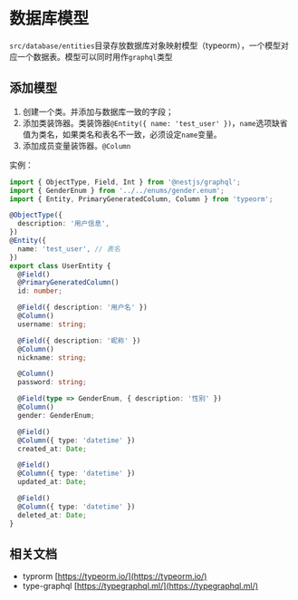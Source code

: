 # 数据库模型

`src/database/entities`目录存放数据库对象映射模型（typeorm），一个模型对应一个数据表。模型可以同时用作`graphql`类型

## 添加模型

1. 创建一个类。并添加与数据库一致的字段；
2. 添加类装饰器。类装饰器`@Entity({ name: 'test_user' })`，`name`选项缺省值为类名，如果类名和表名不一致，必须设定`name`变量。
3. 添加成员变量装饰器。`@Column`

实例：

```typescript
import { ObjectType, Field, Int } from '@nestjs/graphql';
import { GenderEnum } from '../../enums/gender.enum';
import { Entity, PrimaryGeneratedColumn, Column } from 'typeorm';

@ObjectType({
  description: '用户信息',
})
@Entity({
  name: 'test_user', // 表名
})
export class UserEntity {
  @Field()
  @PrimaryGeneratedColumn()
  id: number;

  @Field({ description: '用户名' })
  @Column()
  username: string;

  @Field({ description: '昵称' })
  @Column()
  nickname: string;

  @Column()
  password: string;

  @Field(type => GenderEnum, { description: '性别' })
  @Column()
  gender: GenderEnum;

  @Field()
  @Column({ type: 'datetime' })
  created_at: Date;

  @Field()
  @Column({ type: 'datetime' })
  updated_at: Date;

  @Field()
  @Column({ type: 'datetime' })
  deleted_at: Date;
}
```

## 相关文档

* typrorm [https://typeorm.io/](https://typeorm.io/)
* type-graphql [https://typegraphql.ml/](https://typegraphql.ml/)
